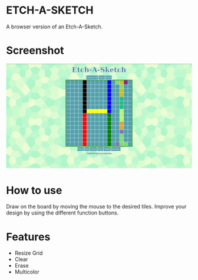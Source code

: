 # ETCH-A-SKETCH
A browser version of an Etch-A-Sketch.

# Screenshot
![](etch.png)

# How to use
Draw on the board by moving the mouse to the desired tiles. Improve your design by using the different function buttons.

# Features
- Resize Grid
- Clear
- Erase
- Multicolor

